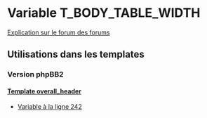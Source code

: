 # Variable T_BODY_TABLE_WIDTH
[Explication sur le forum des forums](http://forum.forumactif.com/t294113-listing-des-variables#T_BODY_TABLE_WIDTH)
## Utilisations dans les templates
### Version phpBB2
#### [Template overall_header](subsilver/overall_header.md)
* [Variable à la ligne 242](../subsilver/overall_header.tpl#L242)